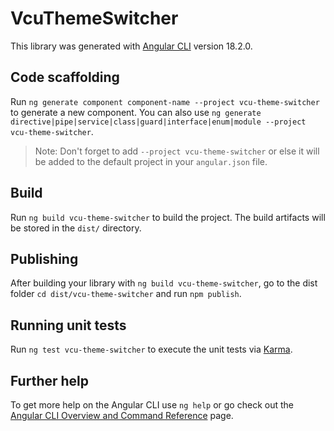 # VcuThemeSwitcher

This library was generated with [Angular CLI](https://github.com/angular/angular-cli) version 18.2.0.

## Code scaffolding

Run `ng generate component component-name --project vcu-theme-switcher` to generate a new component. You can also use `ng generate directive|pipe|service|class|guard|interface|enum|module --project vcu-theme-switcher`.
> Note: Don't forget to add `--project vcu-theme-switcher` or else it will be added to the default project in your `angular.json` file. 

## Build

Run `ng build vcu-theme-switcher` to build the project. The build artifacts will be stored in the `dist/` directory.

## Publishing

After building your library with `ng build vcu-theme-switcher`, go to the dist folder `cd dist/vcu-theme-switcher` and run `npm publish`.

## Running unit tests

Run `ng test vcu-theme-switcher` to execute the unit tests via [Karma](https://karma-runner.github.io).

## Further help

To get more help on the Angular CLI use `ng help` or go check out the [Angular CLI Overview and Command Reference](https://angular.dev/tools/cli) page.
